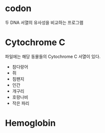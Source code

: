 # codon
두 DNA 서열의 유사성을 비교하는 프로그램

# Cytochrome C
파일에는 해당 동물들의 Cytochrome C 서열이 있다.
- 참다랑어
- 쥐
- 침팬지
- 인간
- 개구리
- 호랑나비
- 작은 파리

# Hemoglobin
